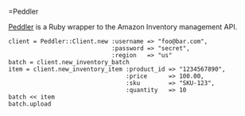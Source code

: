 =Peddler

[Peddler](http://snl.github.com/peddler/doc) is a Ruby wrapper to the Amazon Inventory management API.

    client = Peddler::Client.new :username => "foo@bar.com",
                                 :password => "secret",
                                 :region   => "us"
    batch = client.new_inventory_batch
    item = client.new_inventory_item :product_id => "1234567890",
                                     :price      => 100.00,
                                     :sku        => "SKU-123",
                                     :quantity   => 10
    batch << item
    batch.upload
